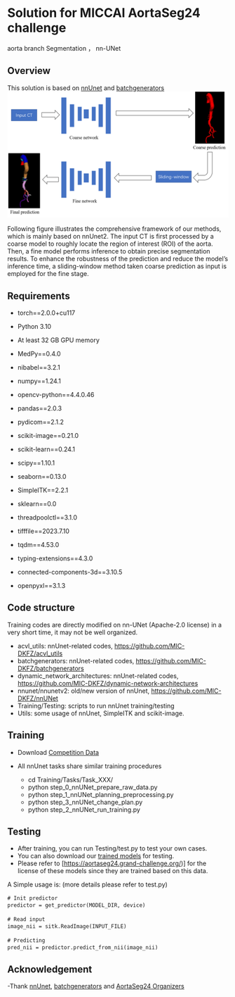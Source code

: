 # Solution for MICCAI AortaSeg24 challenge
aorta branch Segmentation ， nn-UNet  

## Overview
This solution is based on [nnUnet](https://github.com/MIC-DKFZ/batchgenerators) and [batchgenerators](https://github.com/MIC-DKFZ/batchgenerators)
![image](https://github.com/LSL000UD/AortaSeg24/blob/main/overview.png)

Following figure illustrates the comprehensive framework of our methods, which is mainly based on nnUnet2. The input CT is first processed by a coarse model to roughly
locate the region of interest (ROI) of the aorta. Then, a fine model performs inference to obtain precise segmentation results. To enhance the robustness of
the prediction and reduce the model’s inference time, a sliding-window method taken coarse prediction as input is employed for the fine stage.



## Requirements
- torch==2.0.0+cu117
- Python 3.10
- At least 32 GB GPU memory

- MedPy==0.4.0
- nibabel==3.2.1
- numpy==1.24.1
- opencv-python==4.4.0.46
- pandas==2.0.3
- pydicom==2.1.2
- scikit-image==0.21.0
- scikit-learn==0.24.1
- scipy==1.10.1
- seaborn==0.13.0
- SimpleITK==2.2.1
- sklearn==0.0
- threadpoolctl==3.1.0
- tifffile==2023.7.10
- tqdm==4.53.0
- typing-extensions==4.3.0
- connected-components-3d==3.10.5
- openpyxl==3.1.3

## Code structure

Training codes are directly modified on nn-UNet (Apache-2.0 license) in a very short time,  it may not be well organized.

- acvl_utils: nnUnet-related codes,  https://github.com/MIC-DKFZ/acvl_utils
- batchgenerators: nnUnet-related codes,  https://github.com/MIC-DKFZ/batchgenerators
- dynamic_network_architectures: nnUnet-related codes,  https://github.com/MIC-DKFZ/dynamic-network-architectures
- nnunet/nnunetv2: old/new version of nnUnet,  https://github.com/MIC-DKFZ/nnUNet
- Training/Testing: scripts to run nnUnet training/testing
- Utils: some usage of nnUnet, SimpleITK and scikit-image.

## Training

- Download [Competition Data](https://aortaseg24.grand-challenge.org/)
	
- All nnUnet tasks share similar training procedures
	- cd Training/Tasks/Task_XXX/
	- python step_0_nnUNet_prepare_raw_data.py
	- python step_1_nnUNet_planning_preprocessing.py
	- python step_3_nnUNet_change_plan.py
	- python step_2_nnUNet_run_training.py

## Testing

- After training, you can run Testing/test.py to test your own cases. 
- You can also download our [trained models](https://aortaseg24.grand-challenge.org/)  for testing. 
- Please refer to [https://aortaseg24.grand-challenge.org/)] for the license of these models since they are trained based on this data.

 A Simple usage is: (more details please refer to test.py)

    # Init predictor
    predictor = get_predictor(MODEL_DIR, device)

    # Read input
    image_nii = sitk.ReadImage(INPUT_FILE)

    # Predicting
    pred_nii = predictor.predict_from_nii(image_nii)

## Acknowledgement
-Thank [nnUnet](https://github.com/MIC-DKFZ/batchgenerators), [batchgenerators](https://github.com/MIC-DKFZ/batchgenerators)
and  [AortaSeg24 Organizers](https://aortaseg24.grand-challenge.org/)

